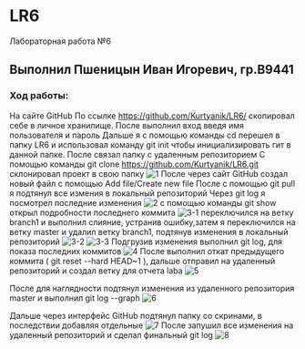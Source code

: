 # LR6
Лабораторная работа №6
## Выполнил Пшеницын Иван Игоревич, гр.В9441
### Ход работы:
На сайте GitHub По ссылке https://github.com/Kurtyanik/LR6/ скопировал себе в личное хранилище.
После выполнил вход введя имя пользователя и пароль
Дальше я с помощью команды cd перешел в папку LR6 и использовал команду git init чтобы инициализировать гит в данной папке.
После связал папку с удаленным репозиторием
С помощью команды git clone https://github.com/Kurtyanik/LR6.git склонировал проект в свою папку
![1](https://github.com/PshenitsynIvan/LR6/blob/master/%D0%A1%D0%BA%D1%80%D0%B8%D0%BD%D1%8B/1.png)
После через сайт GitHub создал новый файл с помощью Add file/Create new file
После с помощью git pull я подтянул все измения в локальный репозиторий
Через git log я посмотрел последние изменения
![2](https://github.com/PshenitsynIvan/LR6/blob/master/%D0%A1%D0%BA%D1%80%D0%B8%D0%BD%D1%8B/2.png)
с помощью команды git show открыл подробности последнего коммита
![3-1](https://github.com/PshenitsynIvan/LR6/blob/master/%D0%A1%D0%BA%D1%80%D0%B8%D0%BD%D1%8B/3.png)
переключился на ветку branch1 и выполнил слияние, устранив ошибку,затем я переключился на ветку master и удалил ветку branch1, подтянув изменения в локальный репозиторий
![3-2](https://github.com/PshenitsynIvan/LR6/blob/master/%D0%A1%D0%BA%D1%80%D0%B8%D0%BD%D1%8B/4.png)
![3-3](https://github.com/PshenitsynIvan/LR6/blob/master/%D0%A1%D0%BA%D1%80%D0%B8%D0%BD%D1%8B/5.png)
Подгрузив изменения выполнил git log, для показа последних коммитов
![4](https://github.com/PshenitsynIvan/LR6/blob/master/%D0%A1%D0%BA%D1%80%D0%B8%D0%BD%D1%8B/6.png)
После выполнил откат предыдущего коммита ( git reset --hard HEAD~1 ), дальше отправил на удаленный репозиторий 
и создал ветку для отчета laba
![5](https://github.com/PshenitsynIvan/LR6/blob/master/%D0%A1%D0%BA%D1%80%D0%B8%D0%BD%D1%8B/7.png)

После для наглядности подтянул изменения из удаленного репозитория master и выполнил git log --graph
![6](https://github.com/PshenitsynIvan/LR6/blob/master/%D0%A1%D0%BA%D1%80%D0%B8%D0%BD%D1%8B/8.png)

Дальше через интерфейс GitHub подтянул папку со скринами, в последствии добавляя отдельные
![7](https://github.com/PshenitsynIvan/LR6/blob/laba/9.png)
После запушил все изменения на удаленный репозиторий и сделал финальный git log
![8](https://github.com/PshenitsynIvan/LR6/blob/laba/10.png)
